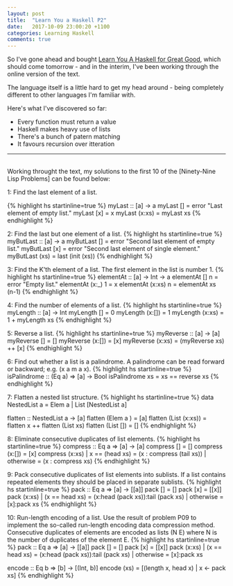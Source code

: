 ```yaml
---
layout: post
title:  "Learn You a Haskell P2"
date:   2017-10-09 23:00:20 +1100
categories: Learning Haskell
comments: true
---
```



So I've gone ahead and bought [Learn You A Haskell for Great Good], which should come tomorrow - and in the interim, I've been working through the online version of the text.

[Learn You A Haskell for Great Good]: http://learnyouahaskell.com/

The language itself is a little hard to get my head around - being completely different to other languages I'm familiar with.

Here's what I've discovered so far:

* Every function must return a value
* Haskell makes heavy use of lists
* There's a bunch of patern matching
* It favours recursion over itteration

---
<br>
Working throught the text, my solutions to the first 10  of the [Ninety-Nine Lisp Problems] can be found below:

[Ninety-Nine Lisp Problems]: http://www.ic.unicamp.br/~meidanis/courses/mc336/2006s2/funcional/L-99_Ninety-Nine_Lisp_Problems.html

1: Find the last element of a list.

{% highlight hs startinline=true %}
myLast :: [a] -> a
myLast [] = error "Last element of empty list."
myLast [x] = x
myLast (x:xs) = myLast xs
{% endhighlight %}

2: Find the last but one element of a list.
{% highlight hs startinline=true %}
myButLast :: [a] -> a
myButLast [] = error "Second last element of empty list."
myButLast [x] = error "Second last element of single element."
myButLast (xs) = last (init (xs))
{% endhighlight %}

3: Find the K'th element of a list. The first element in the list is number 1.
{% highlight hs startinline=true %}
elementAt :: [a] -> Int -> a
elementAt [] n = error "Empty list."
elementAt (x:_) 1  = x
elementAt (x:xs) n = elementAt xs (n-1)
{% endhighlight %}

4: Find the number of elements of a list.
{% highlight hs startinline=true %}
myLength :: [a] -> Int
myLength [] = 0
myLength (x:[]) = 1
myLength (x:xs) = 1 + myLength xs
{% endhighlight %}

5: Reverse a list.
{% highlight hs startinline=true %}
myReverse :: [a] -> [a]
myReverse [] = []
myReverse (x:[]) = [x]
myReverse (x:xs) = (myReverse xs) ++ [x]
{% endhighlight %}

6: Find out whether a list is a palindrome. A palindrome can be read forward or backward; e.g. (x a m a x).
{% highlight hs startinline=true %}
isPalindrome :: (Eq a) => [a] -> Bool
isPalindrome xs = xs == reverse xs
{% endhighlight %}

7: Flatten a nested list structure.
{% highlight hs startinline=true %}
data NestedList a = Elem a | List [NestedList a]

flatten :: NestedList a -> [a]
flatten (Elem a   )   = [a]
flatten (List (x:xs)) = flatten x ++ flatten (List xs)
flatten (List [])     = []
{% endhighlight %}

8:  Eliminate consecutive duplicates of list elements.
{% highlight hs startinline=true %}
compress :: Eq a => [a] -> [a]
compress [] = []
compress (x:[]) = [x]
compress (x:xs)
    | x == (head xs)  = (x : compress (tail xs))
    | otherwise       = (x : compress xs)
{% endhighlight %}

9: Pack consecutive duplicates of list elements into sublists. If a list contains repeated elements they should be placed in separate sublists.
{% highlight hs startinline=true %}
pack :: Eq a => [a] -> [[a]]
pack [] = []
pack [x] = [[x]]
pack (x:xs)
  |  (x == head xs) = (x:head (pack xs)):tail (pack xs)
  | otherwise = [x]:pack xs
{% endhighlight %}

10: Run-length encoding of a list. Use the result of problem P09 to implement the so-called run-length encoding data compression method. Consecutive duplicates of elements are encoded as lists (N E) where N is the number of duplicates of the element E.
{% highlight hs startinline=true %}
pack :: Eq a => [a] -> [[a]]
pack [] = []
pack [x] = [[x]]
pack (x:xs)
  |  (x == head xs) = (x:head (pack xs)):tail (pack xs)
  | otherwise = [x]:pack xs

encode :: Eq b => [b] -> [(Int, b)]
encode (xs) = [(length x, head x) | x <- pack xs]
{% endhighlight %}
